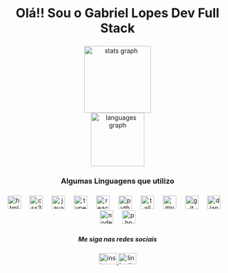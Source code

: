 <h1 align="center">Olá!! Sou o Gabriel Lopes Dev Full Stack</h1>

###

<div align="center">
  <img src="https://github-readme-stats.vercel.app/api?username=gabriellopes-fullstack&hide_title=false&hide_rank=false&show_icons=true&include_all_commits=true&count_private=true&disable_animations=false&theme=aura_dark&locale=pt-br&hide_border=false" height="150" alt="stats graph"  /><br>
  <img src="https://github-readme-stats.vercel.app/api/top-langs?username=gabriellopes-fullstack&locale=pt-br&hide_title=false&layout=compact&card_width=320&langs_count=5&theme=aura_dark&hide_border=false" height="120" alt="languages graph"  />
</div>

###

<h3 align="center">Algumas Linguagens que utilizo</h3>

###

<div align="center">
  <img src="https://skillicons.dev/icons?i=html" height="30" alt="html5 logo"  />
  <img width="12" />
  <img src="https://skillicons.dev/icons?i=css" height="30" alt="css3 logo"  />
  <img width="12" />
  <img src="https://skillicons.dev/icons?i=js" height="30" alt="javascript logo"  />
  <img width="12" />
  <img src="https://skillicons.dev/icons?i=ts" height="30" alt="typescript logo"  />
  <img width="12" />
  <img src="https://skillicons.dev/icons?i=react" height="30" alt="react logo"  />
  <img width="12" />
  <img src="https://skillicons.dev/icons?i=py" height="30" alt="python logo"  />
  <img width="12" />
  <img src="https://skillicons.dev/icons?i=tailwind" height="30" alt="tailwindcss logo"  />
  <img width="12" />
  <img src="https://skillicons.dev/icons?i=mysql" height="30" alt="mysql logo"  />
  <img width="12" />
  <img src="https://skillicons.dev/icons?i=git" height="30" alt="git logo"  />
  <img width="12" />
  <img src="https://skillicons.dev/icons?i=django" height="30" alt="django logo"  />
  <img width="12" />
  <img src="https://skillicons.dev/icons?i=nodejs" height="30" alt="nodejs logo"  />
  <img width="12" />
  <img src="https://skillicons.dev/icons?i=php" height="30" alt="php logo"  />
</div>

###

<h5 align="center">Me siga nas redes sociais</h5>

###

<div align="center">
  <a href="https://www.instagram.com/gabriel.l.rezende/" target="_blank">
    <img src="https://raw.githubusercontent.com/maurodesouza/profile-readme-generator/master/src/assets/icons/social/instagram/default.svg" width="40" height="25" alt="instagram logo"  />
  </a>
  <a href="https://www.linkedin.com/in/gabriel-stack/" target="_blank">
    <img src="https://raw.githubusercontent.com/maurodesouza/profile-readme-generator/master/src/assets/icons/social/linkedin/default.svg" width="40" height="25" alt="linkedin logo"  />
  </a>
</div>

###

